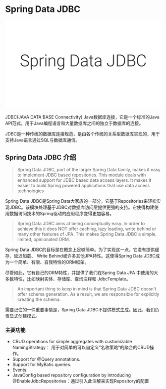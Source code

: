 # Spring Data JDBC

![spring data jdbc](../../images/spring-data/spring-data-jdbc.jpeg)

JDBC(JAVA DATA BASE Connectivity) Java数据库连接，它是一个标准的Java API范式，用于Java编程语言和大量数据库之间的独立于数据库的连接。

JDBC是一种传统的数据库连接规范，是由各个传统的关系型数据库实现的，用于支持Java语言通过SQL与数据库通信。

## Spring Data JDBC 介绍

> Spring Data JDBC, part of the larger Spring Data family, makes it easy to implement JDBC based repositories. This module deals with enhanced support for JDBC based data access layers. It makes it easier to build Spring powered applications that use data access technologies

Spring Data JDBC是Spring Data大家族的一部分，它基于Repositories来轻松实现JDBC。该模块处理基于JDBC对数据库访问层提供更强的支持。它使得构建使用数据访问技术的Spring驱动的应用程序变得更加容易。

> Spring Data JDBC aims at being conceptually easy. In order to achieve this it does NOT offer caching, lazy loading, write behind or many other features of JPA. This makes Spring Data JDBC a simple, limited, opinionated ORM.

Spring Data JDBC的目标是在概念上足够简单。为了实现这一点，它没有提供缓存、延迟加载、 Write Behind或许多其他JPA特性。这使得Spring Data JDBC成为一个简单、有限、自我特性的ORM框架。

尽管如此，它有自己的ORM特性，并提供了我们在Spring Data JPA 中使用的大多数特性，比如映射实体、存储库、查询注释和 JdbcTemplate。

> An important thing to keep in mind is that Spring Data JDBC doesn't offer schema generation. As a result, we are responsible for explicitly creating the schema.

需要记住的一件重要事情是，Spring Data JDBC不提供模式生成。因此，我们负责显式创建模式。

### 主要功能

* CRUD operations for simple aggregates with customizable NamingStrategy： 用于对简单的可以自定义”名称策略“的聚合的CRUD操作。
* Support for @Query annotations.
* Support for MyBatis queries.
* Events.
* JavaConfig based repository configuration by introducing @EnableJdbcRepositories：通过引入此注解来实现Repository的配置

